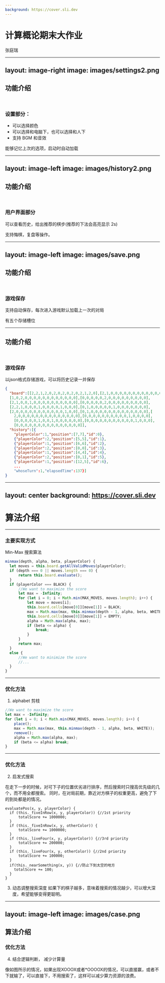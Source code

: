 ```yaml
---
background: https://cover.sli.dev
---
```

# 计算概论期末大作业

张庭瑞

---
layout: image-right
image: images/settings2.png
---

## 功能介绍

<br>

### 设置部分：

- 可以选择颜色
- 可以选择和电脑下，也可以选择和人下
- 支持 BGM 和音效

能够记忆上次的选项，启动时自动加载

---
layout: image-left
image: images/history2.png
---

## 功能介绍

<br>

### 用户界面部分

可以查看历史，给出推荐的棋步(推荐的下法会高亮显示 2s)

支持悔棋，复盘等操作。

---
layout: image-left
image: images/save.png
---

## 功能介绍

<br>

### 游戏保存

支持自动保存，每次进入游戏默认加载上一次的对局

有五个存储槽位

--- 

## 功能介绍

<br>

### 游戏保存

以json格式存储游戏，可以将历史记录一并保存

```json
{
  "board":[[2,2,1,2,0,2,0,2,0,2,0,2,1,2,0],[2,1,0,0,0,0,0,0,0,0,0,0,0,0,0],
  [1,0,2,0,0,0,0,0,0,0,0,0,0,0,0],[0,0,0,0,0,2,0,0,0,0,0,0,0,0,0],
  [2,1,0,0,1,0,0,0,0,0,0,0,0,0,0],[0,0,0,0,0,2,0,0,0,0,0,0,0,0,0],
  [2,2,1,0,0,0,1,0,0,0,0,1,0,0,0],[0,1,0,0,0,0,0,1,0,0,0,0,0,0,0],
  [2,0,0,0,0,0,0,0,0,0,0,0,1,0,0],[0,1,0,0,0,0,0,0,0,0,0,0,0,0,0],[
    2,0,0,0,0,0,0,0,0,0,0,0,0,0,0],[0,0,0,0,0,0,0,0,0,0,1,0,0,0,0],
    [0,0,0,0,0,1,0,0,1,0,0,0,0,0,0],[0,0,0,0,0,0,0,0,0,0,0,1,0,0,0],
    [0,0,0,0,0,0,0,0,0,0,0,0,0,0,0]],
  "history":[{
    "playerColor":1,"position":[7,7],"id":0},
    {"playerColor":2,"position":[5,5],"id":1},
    {"playerColor":1,"position":[6,6],"id":2},
    {"playerColor":2,"position":[0,0],"id":3},
    {"playerColor":1,"position":[4,4],"id":4},
    {"playerColor":2,"position":[0,1],"id":5},
    {"playerColor":1,"position":[12,5],"id":6},
    ...
    "whoseTurn":1,"elapsedTime":137}]
}
```

---
layout: center
background: https://cover.sli.dev
---

# 算法介绍

---

### 主要实现方式

Min-Max 搜索算法

```javascript {monaco}
minmax(depth, alpha, beta, playerColor) {
  let moves = this.board.getAllValidMoves(playerColor);
  if (depth === 0 || moves.length === 0) {
      return this.board.evaluate();
  }
  if (playerColor === BLACK) {
      //We want to maximize the score
      let max = -Infinity;
      for (let i = 0; i < Math.min(MAX_MOVES, moves.length); i++) {
          let move = moves[i];
          this.board.cells[move[0]][move[1]] = BLACK;
          max = Math.max(max, this.minmax(depth - 1, alpha, beta, WHITE));
          this.board.cells[move[0]][move[1]] = EMPTY;
          alpha = Math.max(alpha, max);
          if (beta <= alpha) {
              break;
          }
      }
      return max;
  }
  else {
      //We want to minimize the score
      //...
  }
}
```

---

### 优化方法

1. alphabet 剪枝

```javascript {7,8}
//We want to maximize the score
let max = -Infinity;
for (let i = 0; i < Math.min(MAX_MOVES, moves.length); i++) {
    place();
    max = Math.max(max, this.minmax(depth - 1, alpha, beta, WHITE));
    remove();
    alpha = Math.max(alpha, max);
    if (beta <= alpha) break;
}
```

---

### 优化方法

2. 启发式搜索

在走下一步的时候，对可下子的位置优劣进行排序，然后搜索时只搜高优先级的几个，而不用全都搜索。
同时，在对局前期，靠近对方棋子的权重更高，避免了下的到处都是的情况。

```javascript{monaco}
evaluatePos(x, y, playerColor) {
  if (this._fiveInRow(x, y, playerColor)) {//1st priority
      totalScore += 1000000;
  }
  if (this._fiveInRow(x, y, otherColor)) {
      totalScore += 1000000;
  }
  if (this._liveFour(x, y, playerColor)) {//3rd priority
      totalScore += 200000;
  }
  if (this._liveFour(x, y, otherColor)) {//2nd priority
      totalScore += 100000;
  }
  if(this._nearSomething(x, y)) {//防止下到太空的地方
    totalScore += 100;
  }
}
```
3. 动态调整搜索深度
如果下的棋子越多，意味着搜索的情况越少，可以增大深度，希望能够变得更聪明。

---
layout: image-left
image: images/case.png
---

## 算法介绍

### 优化方法

4. 结合逻辑判断， 减少计算量

像如图所示的情况，如果出现XOOOX或者*OOOOX的情况，可以直接赢，或者不下就输了，可以直接下，不用搜索了，这样可以减少算力资源的浪费。

